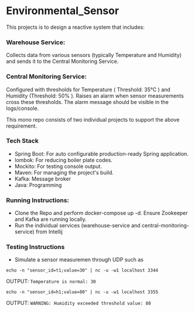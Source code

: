 # Environmental_Sensor

This projects is to	design a reactive	system that	includes:

### Warehouse	Service: 
Collects	data from	various	sensors (typically Temperature and Humidity) and sends it	to the Central Monitoring	Service.

### Central	Monitoring Service:	
Configured with	thresholds for Temperature ( Threshold:	35°C ) and Humidity (Threshold:	50% ). Raises	an alarm when	sensor	measurements cross these thresholds. The alarm message should	be visible in	the	logs/console.

This mono repo consists of two individual projects to support the above requirement.

### Tech Stack

- Spring Boot: For auto configurable production-ready Spring application.
- lombok: For reducing boiler plate codes.
- Mockito: For testing console output.
- Maven: For managing the project's build.
- Kafka: Message broker
- Java: Programming


### Running Instructions:

- Clone the Repo and perform docker-compose up -d. Ensure Zookeeper and Kafka are running locally.
- Run the individual services (warehouse-service and central-monitoring-service) from Intellij


### Testing Instructions

- Simulate a sensor measuremen through UDP such as 

``` echo -n "sensor_id=t1;value=30" | nc -u -w1 localhost 3344 ```

OUTPUT: ``` Temperature is normal: 30 ```

``` echo -n "sensor_id=h1;value=80" | nc -u -w1 localhost 3355 ```

OUTPUT: ``` WARNING: Humidity exceeded threshold value: 80 ```
